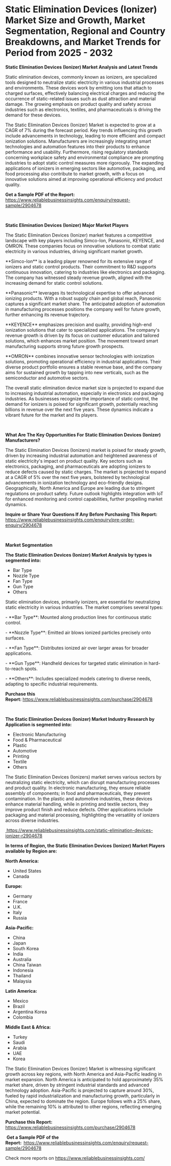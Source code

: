 <p><h1>Static Elimination Devices (Ionizer) Market Size and Growth, Market Segmentation, Regional and Country Breakdowns, and Market Trends for Period from 2025 -  2032</h1></p><p><strong>Static Elimination Devices (Ionizer) Market Analysis and Latest Trends</strong></p>
<p><p>Static elimination devices, commonly known as ionizers, are specialized tools designed to neutralize static electricity in various industrial processes and environments. These devices work by emitting ions that attach to charged surfaces, effectively balancing electrical charges and reducing the occurrence of static-related issues such as dust attraction and material damage. The growing emphasis on product quality and safety across industries such as electronics, textiles, and pharmaceuticals is driving the demand for these devices.</p><p>The Static Elimination Devices (Ionizer) Market is expected to grow at a CAGR of 7% during the forecast period. Key trends influencing this growth include advancements in technology, leading to more efficient and compact ionization solutions. Manufacturers are increasingly integrating smart technologies and automation features into their products to enhance performance and usability. Furthermore, rising regulatory standards concerning workplace safety and environmental compliance are prompting industries to adopt static control measures more rigorously. The expanding applications of ionizers in emerging sectors like automotive, packaging, and food processing also contribute to market growth, with a focus on innovative solutions aimed at improving operational efficiency and product quality.</p></p>
<p><strong>Get a Sample PDF of the Report:&nbsp;</strong> <a href="https://www.reliablebusinessinsights.com/enquiry/request-sample/2904678?utm_campaign=3035&utm_medium=2&utm_source=Github&utm_content=ia&utm_term=12032025&utm_id=static-elimination-devices-ionizer">https://www.reliablebusinessinsights.com/enquiry/request-sample/2904678</a></p>
<p>&nbsp;</p>
<p><strong>Static Elimination Devices (Ionizer) Major Market Players</strong></p>
<p><p>The Static Elimination Devices (Ionizer) market features a competitive landscape with key players including Simco-Ion, Panasonic, KEYENCE, and OMRON. These companies focus on innovative solutions to combat static electricity in various industries, driving significant market growth.</p><p>**Simco-Ion** is a leading player renowned for its extensive range of ionizers and static control products. Their commitment to R&D supports continuous innovation, catering to industries like electronics and packaging. The company has witnessed steady revenue growth, aligned with the increasing demand for static control solutions.</p><p>**Panasonic** leverages its technological expertise to offer advanced ionizing products. With a robust supply chain and global reach, Panasonic captures a significant market share. The anticipated adoption of automation in manufacturing processes positions the company well for future growth, further enhancing its revenue trajectory.</p><p>**KEYENCE** emphasizes precision and quality, providing high-end ionization solutions that cater to specialized applications. The company's revenue growth is driven by its focus on customer education and tailored solutions, which enhances market position. The movement toward smart manufacturing supports strong future growth prospects.</p><p>**OMRON** combines innovative sensor technologies with ionization solutions, promoting operational efficiency in industrial applications. Their diverse product portfolio ensures a stable revenue base, and the company aims for sustained growth by tapping into new verticals, such as the semiconductor and automotive sectors.</p><p>The overall static elimination device market size is projected to expand due to increasing industrial automation, especially in electronics and packaging industries. As businesses recognize the importance of static control, the demand for ionizers is poised for significant growth, potentially reaching billions in revenue over the next five years. These dynamics indicate a vibrant future for the market and its players.</p></p>
<p>&nbsp;</p>
<p><strong>What Are The Key Opportunities For Static Elimination Devices (Ionizer) Manufacturers?</strong></p>
<p><p>The Static Elimination Devices (Ionizers) market is poised for steady growth, driven by increasing industrial automation and heightened awareness of static electricity's impact on product quality. Key sectors such as electronics, packaging, and pharmaceuticals are adopting ionizers to reduce defects caused by static charges. The market is projected to expand at a CAGR of 5% over the next five years, bolstered by technological advancements in ionization technology and eco-friendly designs. Geographically, North America and Europe are leading due to stringent regulations on product safety. Future outlook highlights integration with IoT for enhanced monitoring and control capabilities, further propelling market dynamics.</p></p>
<p><strong>Inquire or Share Your Questions If Any Before Purchasing This Report:</strong> <a href="https://www.reliablebusinessinsights.com/enquiry/pre-order-enquiry/2904678?utm_campaign=3035&utm_medium=2&utm_source=Github&utm_content=ia&utm_term=12032025&utm_id=static-elimination-devices-ionizer">https://www.reliablebusinessinsights.com/enquiry/pre-order-enquiry/2904678</a></p>
<p>&nbsp;</p>
<p><strong>Market Segmentation</strong></p>
<p><strong>The Static Elimination Devices (Ionizer) Market Analysis by types is segmented into:</strong></p>
<p><ul><li>Bar Type</li><li>Nozzle Type</li><li>Fan Type</li><li>Gun Type</li><li>Others</li></ul></p>
<p><p>Static elimination devices, primarily ionizers, are essential for neutralizing static electricity in various industries. The market comprises several types: </p><p>- **Bar Type**: Mounted along production lines for continuous static control.</p><p>- **Nozzle Type**: Emitted air blows ionized particles precisely onto surfaces.</p><p>- **Fan Type**: Distributes ionized air over larger areas for broader applications.</p><p>- **Gun Type**: Handheld devices for targeted static elimination in hard-to-reach spots.</p><p>- **Others**: Includes specialized models catering to diverse needs, adapting to specific industrial requirements.</p></p>
<p><strong>Purchase this Report:&nbsp;</strong><a href="https://www.reliablebusinessinsights.com/purchase/2904678?utm_campaign=3035&utm_medium=2&utm_source=Github&utm_content=ia&utm_term=12032025&utm_id=static-elimination-devices-ionizer">https://www.reliablebusinessinsights.com/purchase/2904678</a></p>
<p>&nbsp;</p>
<p><strong>The Static Elimination Devices (Ionizer) Market Industry Research by Application is segmented into:</strong></p>
<p><ul><li>Electronic Manufacturing</li><li>Food & Pharmaceutical</li><li>Plastic</li><li>Automotive</li><li>Printing</li><li>Textile</li><li>Others</li></ul></p>
<p><p>The Static Elimination Devices (Ionizers) market serves various sectors by neutralizing static electricity, which can disrupt manufacturing processes and product quality. In electronic manufacturing, they ensure reliable assembly of components; in food and pharmaceuticals, they prevent contamination. In the plastic and automotive industries, these devices enhance material handling, while in printing and textile sectors, they improve product finish and reduce defects. Other applications include packaging and material processing, highlighting the versatility of ionizers across diverse industries.</p></p>
<p><a href="https://www.reliablebusinessinsights.com/static-elimination-devices-ionizer-r2904678?utm_campaign=3035&utm_medium=2&utm_source=Github&utm_content=ia&utm_term=12032025&utm_id=static-elimination-devices-ionizer">&nbsp;https://www.reliablebusinessinsights.com/static-elimination-devices-ionizer-r2904678</a></p>
<p><strong>In terms of Region, the Static Elimination Devices (Ionizer) Market Players available by Region are:</strong></p>
<p>
    <p> <strong> North America: </strong>
        <ul>
            <li>United States</li>
            <li>Canada</li>
        </ul>
        </p> 
    <p> <strong> Europe: </strong>
        <ul>
            <li>Germany</li>
            <li>France</li>
            <li>U.K.</li>
            <li>Italy</li>
            <li>Russia</li>
        </ul>
        </p> 
    <p> <strong> Asia-Pacific: </strong>
        <ul>
            <li>China</li>
            <li>Japan</li>
            <li>South Korea</li>
            <li>India</li>
            <li>Australia</li>
            <li>China Taiwan</li>
            <li>Indonesia</li>
            <li>Thailand</li>
            <li>Malaysia</li>
        </ul>
        </p> 
    <p> <strong> Latin America: </strong>
        <ul>
            <li>Mexico</li>
            <li>Brazil</li>
            <li>Argentina Korea</li>
            <li>Colombia</li>
        </ul>
        </p> 
    <p> <strong> Middle East & Africa: </strong>
        <ul>
            <li>Turkey</li>
            <li>Saudi</li>
            <li>Arabia</li>
            <li>UAE</li>
            <li>Korea</li>
        </ul>
    </p>
    </p>
<p><p>The Static Elimination Devices (Ionizer) Market is witnessing significant growth across key regions, with North America and Asia-Pacific leading in market expansion. North America is anticipated to hold approximately 35% market share, driven by stringent industrial standards and advanced technology adoption. Asia-Pacific is projected to capture around 30%, fueled by rapid industrialization and manufacturing growth, particularly in China, expected to dominate the region. Europe follows with a 25% share, while the remaining 10% is attributed to other regions, reflecting emerging market potential.</p></p>
<p><strong>Purchase this Report: </strong><a href="https://www.reliablebusinessinsights.com/purchase/2904678?utm_campaign=3035&utm_medium=2&utm_source=Github&utm_content=ia&utm_term=12032025&utm_id=static-elimination-devices-ionizer">https://www.reliablebusinessinsights.com/purchase/2904678</a></p>
<p>&nbsp;<strong>Get a Sample PDF of the Report:&nbsp;&nbsp;</strong><a href="https://www.reliablebusinessinsights.com/enquiry/request-sample/2904678?utm_campaign=3035&utm_medium=2&utm_source=Github&utm_content=ia&utm_term=12032025&utm_id=static-elimination-devices-ionizer">https://www.reliablebusinessinsights.com/enquiry/request-sample/2904678</a></p>
<p><strong></strong></p>
<p>Check more reports on <a href="https://www.reliablebusinessinsights.com/?utm_campaign=3035&utm_medium=2&utm_source=Github&utm_content=ia&utm_term=12032025&utm_id=static-elimination-devices-ionizer">https://www.reliablebusinessinsights.com/</a></p>